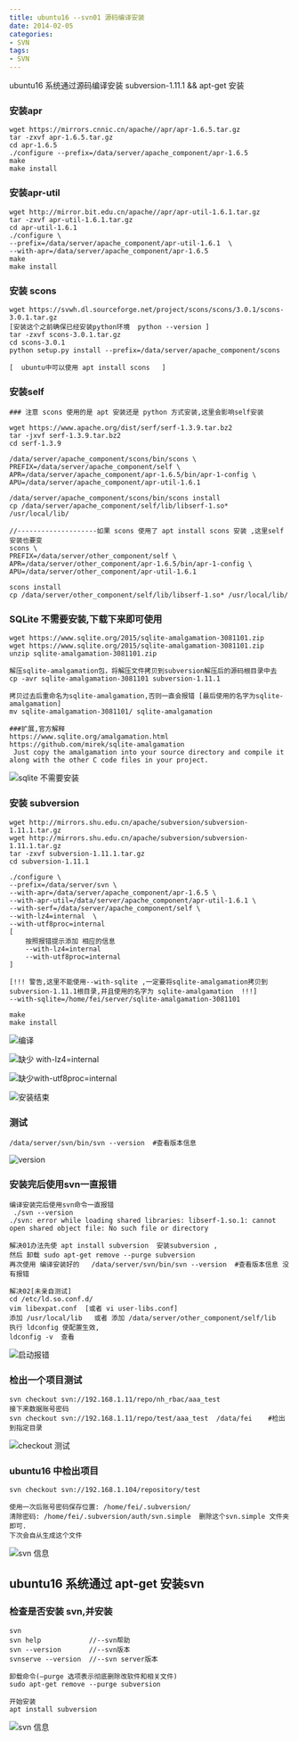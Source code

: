 ```yaml
---
title: ubuntu16 --svn01 源码编译安装
date: 2014-02-05
categories: 
- SVN
tags:
- SVN
---
```


ubuntu16 系统通过源码编译安装 subversion-1.11.1   && apt-get 安装

<!-- more -->

### 安装apr

```
wget https://mirrors.cnnic.cn/apache//apr/apr-1.6.5.tar.gz
tar -zxvf apr-1.6.5.tar.gz
cd apr-1.6.5
./configure --prefix=/data/server/apache_component/apr-1.6.5
make
make install
```

### 安装apr-util

```
wget http://mirror.bit.edu.cn/apache//apr/apr-util-1.6.1.tar.gz
tar -zxvf apr-util-1.6.1.tar.gz
cd apr-util-1.6.1
./configure \
--prefix=/data/server/apache_component/apr-util-1.6.1  \
--with-apr=/data/server/apache_component/apr-1.6.5
make
make install
```

### 安装 scons  

```
wget https://svwh.dl.sourceforge.net/project/scons/scons/3.0.1/scons-3.0.1.tar.gz
[安装这个之前确保已经安装python环境  python --version ]
tar -zxvf scons-3.0.1.tar.gz
cd scons-3.0.1
python setup.py install --prefix=/data/server/apache_component/scons

[  ubuntu中可以使用 apt install scons   ]
```

### 安装self

```
### 注意 scons 使用的是 apt 安装还是 python 方式安装,这里会影响self安装

wget https://www.apache.org/dist/serf/serf-1.3.9.tar.bz2
tar -jxvf serf-1.3.9.tar.bz2
cd serf-1.3.9

/data/server/apache_component/scons/bin/scons \
PREFIX=/data/server/apache_component/self \
APR=/data/server/apache_component/apr-1.6.5/bin/apr-1-config \
APU=/data/server/apache_component/apr-util-1.6.1

/data/server/apache_component/scons/bin/scons install
cp /data/server/apache_component/self/lib/libserf-1.so* /usr/local/lib/

//--------------------如果 scons 使用了 apt install scons 安装 ,这里self安装也要变
scons \
PREFIX=/data/server/other_component/self \
APR=/data/server/other_component/apr-1.6.5/bin/apr-1-config \
APU=/data/server/other_component/apr-util-1.6.1

scons install
cp /data/server/other_component/self/lib/libserf-1.so* /usr/local/lib/
```

### SQLite 不需要安装,下载下来即可使用

```
wget https://www.sqlite.org/2015/sqlite-amalgamation-3081101.zip
wget https://www.sqlite.org/2015/sqlite-amalgamation-3081101.zip
unzip sqlite-amalgamation-3081101.zip

解压sqlite-amalgamation包，将解压文件拷贝到subversion解压后的源码根目录中去
cp -avr sqlite-amalgamation-3081101 subversion-1.11.1

拷贝过去后重命名为sqlite-amalgamation,否则一直会报错 [最后使用的名字为sqlite-amalgamation]
mv sqlite-amalgamation-3081101/ sqlite-amalgamation

###扩展,官方解释
https://www.sqlite.org/amalgamation.html
https://github.com/mirek/sqlite-amalgamation
 Just copy the amalgamation into your source directory and compile it along with the other C code files in your project.
```

![sqlite 不需要安装](/img/ubuntu/svn/svn_configure/sqlite.png "sqlite")

### 安装 subversion

```
wget http://mirrors.shu.edu.cn/apache/subversion/subversion-1.11.1.tar.gz
wget http://mirrors.shu.edu.cn/apache/subversion/subversion-1.11.1.tar.gz
tar -zxvf subversion-1.11.1.tar.gz
cd subversion-1.11.1

./configure \
--prefix=/data/server/svn \
--with-apr=/data/server/apache_component/apr-1.6.5 \
--with-apr-util=/data/server/apache_component/apr-util-1.6.1 \
--with-serf=/data/server/apache_component/self \
--with-lz4=internal  \
--with-utf8proc=internal  
[
	按照报错提示添加 相应的信息
	--with-lz4=internal
	--with-utf8proc=internal 
]

[!!! 警告,这里不能使用--with-sqlite ,一定要将sqlite-amalgamation拷贝到subversion-1.11.1根目录,并且使用的名字为 sqlite-amalgamation  !!!]
--with-sqlite=/home/fei/server/sqlite-amalgamation-3081101

make
make install
```

![编译](/img/ubuntu/svn/svn_configure/configure.png "编译")

![缺少 with-lz4=internal](/img/ubuntu/svn/svn_configure/configure_error01.png "缺少 with-lz4=internal")

![缺少with-utf8proc=internal ](/img/ubuntu/svn/svn_configure/configure_error02.png "缺少with-utf8proc=internal")

![安装结束](/img/ubuntu/svn/svn_configure/install_over.png "安装结束")

### 测试

```
/data/server/svn/bin/svn --version  #查看版本信息
```

![version](/img/ubuntu/svn/svn_configure/version.png "version")

### 安装完后使用svn一直报错

```
编译安装完后使用svn命令一直报错
 ./svn --version
./svn: error while loading shared libraries: libserf-1.so.1: cannot open shared object file: No such file or directory

解决01办法先使 apt install subversion  安装subversion ,
然后 卸载 sudo apt-get remove --purge subversion
再次使用 编译安装好的   /data/server/svn/bin/svn --version  #查看版本信息 没有报错

解决02[未亲自测试]
cd /etc/ld.so.conf.d/
vim libexpat.conf  [或者 vi user-libs.conf]
添加 /usr/local/lib   或者 添加 /data/server/other_component/self/lib
执行 ldconfig 使配置生效,  
ldconfig -v  查看
```

![启动报错](/img/ubuntu/svn/svn_configure/star_error.png "启动报错")

### 检出一个项目测试

```
svn checkout svn://192.168.1.11/repo/nh_rbac/aaa_test
接下来数据账号密码
svn checkout svn://192.168.1.11/repo/test/aaa_test  /data/fei    #检出到指定目录
```

![checkout 测试](/img/ubuntu/svn/svn_configure/checkout.png "checkout 测试")

### ubuntu16 中检出项目

```
svn checkout svn://192.168.1.104/repository/test

使用一次后账号密码保存位置: /home/fei/.subversion/
清除密码: /home/fei/.subversion/auth/svn.simple  删除这个svn.simple 文件夹即可.
下次会自从生成这个文件
```

![svn 信息](/img/ubuntu/svn/svn_info.png "svn 信息")

## ubuntu16 系统通过 apt-get 安装svn

### 检查是否安装 svn,并安装

```
svn 
svn help            //--svn帮助
svn --version       //--svn版本
svnserve --version  //--svn server版本

卸载命令(–purge 选项表示彻底删除改软件和相关文件)
sudo apt-get remove --purge subversion

开始安装
apt install subversion
```

![svn 信息](/img/ubuntu/svn/svn_info.png "svn 信息")